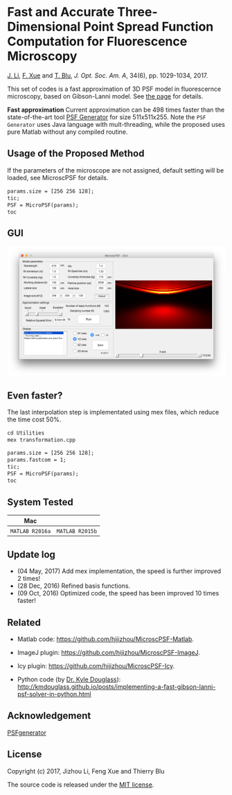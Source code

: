 Fast and Accurate Three-Dimensional Point Spread Function Computation for Fluorescence Microscopy
=============
[J. Li](http://www.ee.cuhk.edu.hk/~jzli/), [F. Xue](https://www.researchgate.net/profile/Feng_Xue17) and [T. Blu](http://www.ee.cuhk.edu.hk/~tblu/monsite/phps/index.php), _J. Opt. Soc. Am. A_, 34(6), pp. 1029-1034, 2017.

This set of codes is a fast approximation of 3D PSF model in fluorescernce microscopy, based on Gibson-Lanni model. See [the page](http://www.ee.cuhk.edu.hk/~jzli/MicroscPSF) for details.

**Fast approximation** Current approximation can be 498 times faster than the state-of-the-art tool [PSF Generator](http://bigwww.epfl.ch/algorithms/psfgenerator/) for size 511x511x255. 
    Note the `PSF Generator` uses Java language with mult-threading, while the proposed uses pure Matlab without any compiled routine.


Usage of the Proposed Method
-----------

If the parameters of the microscope are not assigned, default setting will be loaded, see MicroscPSF for details.

```
params.size = [256 256 128];
tic;
PSF = MicroPSF(params);
toc
```
GUI
-----------
![GUI of MicroscPSF](GUI/screenshot.png?raw=true "GUI")

Even faster?
-------

The last interpolation step is implementated using mex files, which reduce the time cost 50%.

```
cd Utilities
mex transformation.cpp
```

```
params.size = [256 256 128];
params.fastcom = 1;
tic;
PSF = MicroPSF(params);
toc
```

System Tested
-----------

Mac | |
--- | --- |
`MATLAB R2016a` | `MATLAB R2015b` |


Update log
-----------
- (04 May, 2017) Add mex implementation, the speed is further improved 2 times!
- (28 Dec, 2016) Refined basis functions. 
- (09 Oct, 2016) Optimized code, the speed has been improved 10 times faster!

Related
-----------

* Matlab code: https://github.com/hijizhou/MicroscPSF-Matlab.

* ImageJ plugin: https://github.com/hijizhou/MicroscPSF-ImageJ.

* Icy plugin: https://github.com/hijizhou/MicroscPSF-Icy.

* Python code (by [Dr. Kyle Douglass](http://kmdouglass.github.io/)): http://kmdouglass.github.io/posts/implementing-a-fast-gibson-lanni-psf-solver-in-python.html

Acknowledgement
-----------
[PSFgenerator](http://bigwww.epfl.ch/algorithms/psfgenerator/)

License
-----------
Copyright (c) 2017, Jizhou Li, Feng Xue and Thierry Blu

The source code is released under the [MIT license](https://opensource.org/licenses/MIT).
